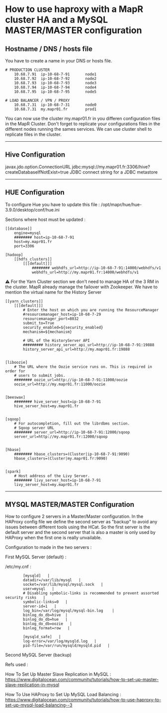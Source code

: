 
# How to use haproxy with a MapR cluster HA and a MySQL MASTER/MASTER configuration


## Hostname / DNS / hosts file 
You have to create a name in your DNS or hosts file.

    # PRODUCTION CLUSTER
        10.68.7.91  ip-10-68-7-91		node1
        10.68.7.92  ip-10-68-7-92   	node2
        10.68.7.93  ip-10-68-7-93    	node3
        10.68.7.94  ip-10-68-7-94    	node4
        10.68.7.95  ip-10-68-7-95    	node5
        
    # LOAD BALANCER / VPN / PROXY
        10.68.7.31  ip-10-68-7-31    	node0
        10.68.7.31  my.mapr01.fr		prod1
        

You can now use the cluster my.mapr01.fr in you differen configuration files in the MapR Cluster.
Don't forget to replicate your configurations files in the different nodes running the sames services.
We can use cluster shell to replicate files in the cluster. 

-----------------------------
## Hive Configuration 

 <property>
    <name>javax.jdo.option.ConnectionURL</name>
    <value>jdbc:mysql://my.mapr01.fr:3306/hive?createDatabaseIfNotExist=true</value>
    <description>JDBC connect string for a JDBC metastore</description>
</property>

-----------------------------
## HUE Configuration 

To configure Hue you have to update this file : /opt/mapr/hue/hue-3.9.0/desktop/conf/hue.ini

Sections where host must be updated : 

    [[database]]
        engine=mysql
        ######## host=ip-10-68-7-91
        host=my.mapr01.fr
        port=3306

    [hadoop]
        [[hdfs_clusters]]
            [[[default]]]
                ######## webhdfs_url=http://ip-10-68-7-91:14000/webhdfs/v1
                webhdfs_url=http://my.mapr01.fr:14000/webhdfs/v1


:warning:
For the Yarn Cluster section we don't need to manage HA of the 3 RM in the cluster. MapR already manage the failover with Zookeeper. We have to mention the virtual name for the History Server 



    [[yarn_clusters]]
        [[[default]]]
            # Enter the host on which you are running the ResourceManager
            #resourcemanager_host=ip-10-68-7-29
            resourcemanager_port=8032
            submit_to=True
            security_enabled=${security_enabled}
            mechanism=${mechanism}

            # URL of the HistoryServer API
            ######### history_server_api_url=http://ip-10-68-7-91:19888
            history_server_api_url=http://my.mapr01.fr:19888


    [liboozie]
        # The URL where the Oozie service runs on. This is required in order for
        # users to submit jobs.
        ######## oozie_url=http://ip-10-68-7-91:11000/oozie
        oozie_url=http://my.mapr01.fr:11000/oozie


    [beeswax]
        ######## hive_server_host=ip-10-68-7-91
        hive_server_host=my.mapr01.fr


    [sqoop]
        # For autocompletion, fill out the librdbms section.
        # Sqoop server URL
        ######## server_url=http://ip-10-68-7-91:12000/sqoop
        server_url=http://my.mapr01.fr:12000/sqoop


    [hbase]
        ######## hbase_clusters=(Cluster|ip-10-68-7-91:9090)
        hbase_clusters=(Cluster|my.mapr01.fr:9090)


    [spark]
        # Host address of the Livy Server.
        ######## livy_server_host=ip-10-68-7-91
        livy_server_host=my.mapr01.fr

-----------------------------

## MYSQL MASTER/MASTER Configuration 

How to configure 2 servers in a Master/Master configuration. In the HAProxy config file we define the second server as "backup" to avoid any issues between different tools using the HCat. So the first server is the default server and the second server that is also a master is only used by HAProxy when the first one is really unvailable. 

Configuration to made in the two servers : 

First MySQL Server (default) :

/etc/my.cnf :

            [mysqld]   |
            datadir=/var/lib/mysql   |
            socket=/var/lib/mysql/mysql.sock   |
            user=mysql   |
            # Disabling symbolic-links is recommended to prevent assorted security risks   |
            symbolic-links=0   |
            server-id=1   | 
            log_bin=/var/log/mysql/mysql-bin.log    |
            binlog_do_db=hive  |
            binlog_do_db=hue   |
            binlog_do_db=oozie   |
            binlog_format=row   |
            
            [mysqld_safe]   |
            log-error=/var/log/mysqld.log   |
            pid-file=/var/run/mysqld/mysqld.pid   |

Second MySQL Server (backup)


Refs used : 

How To Set Up Master Slave Replication in MySQL :
https://www.digitalocean.com/community/tutorials/how-to-set-up-master-slave-replication-in-mysql

How To Use HAProxy to Set Up MySQL Load Balancing : 
https://www.digitalocean.com/community/tutorials/how-to-use-haproxy-to-set-up-mysql-load-balancing--3








